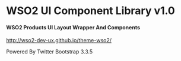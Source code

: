 # WSO2 UI Component Library v1.0

#### WSO2 Products UI Layout Wrapper And Components
http://wso2-dev-ux.github.io/theme-wso2/

Powered By Twitter Bootstrap 3.3.5
